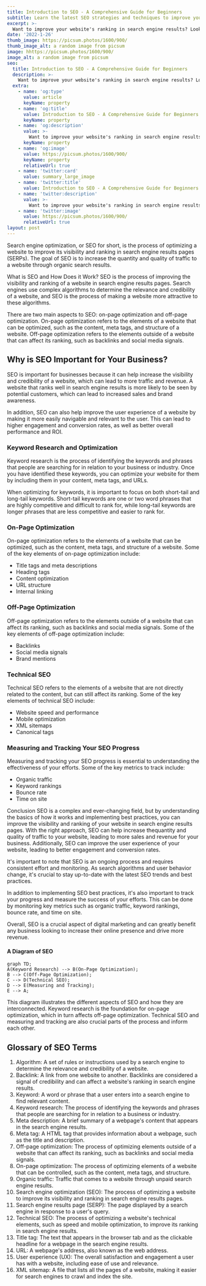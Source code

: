 ```yaml
---
title: Introduction to SEO - A Comprehensive Guide for Beginners
subtitle: Learn the latest SEO strategies and techniques to improve your website's visibility and drive more organic traffic
excerpt: >-
  Want to improve your website's ranking in search engine results? Look no further! This ultimate guide to SEO covers everything you need to know, from keyword research and on-page optimization to technical SEO and backlink building. Discover the latest trends and best practices to dominate the search engines and drive more organic traffic to your website.
date: '2022-1-26'
thumb_image: https://picsum.photos/1600/900/
thumb_image_alt: a random image from picsum
image: hhttps://picsum.photos/1600/900/
image_alt: a random image from picsum
seo:
  title: Introduction to SEO - A Comprehensive Guide for Beginners
  description: >-
    Want to improve your website's ranking in search engine results? Look no further! This ultimate guide to SEO covers everything you need to know, from keyword research and on-page optimization to technical SEO and backlink building. Discover the latest trends and best practices to dominate the search engines and drive more organic traffic to your website.
  extra:
    - name: 'og:type'
      value: article
      keyName: property
    - name: 'og:title'
      value: Introduction to SEO - A Comprehensive Guide for Beginners
      keyName: property
    - name: 'og:description'
      value: >-
        Want to improve your website's ranking in search engine results? Look no further! This ultimate guide to SEO covers everything you need to know, from keyword research and on-page optimization to technical SEO and backlink building. Discover the latest trends and best practices to dominate the search engines and drive more organic traffic to your website.
      keyName: property
    - name: 'og:image'
      value: https://picsum.photos/1600/900/
      keyName: property
      relativeUrl: true
    - name: 'twitter:card'
      value: summary_large_image
    - name: 'twitter:title'
      value: Introduction to SEO - A Comprehensive Guide for Beginners
    - name: 'twitter:description'
      value: >-
        Want to improve your website's ranking in search engine results? Look no further! This ultimate guide to SEO covers everything you need to know, from keyword research and on-page optimization to technical SEO and backlink building. Discover the latest trends and best practices to dominate the search engines and drive more organic traffic to your website.
    - name: 'twitter:image'
      value: https://picsum.photos/1600/900/
      relativeUrl: true
layout: post
---
```



Search engine optimization, or SEO for short, is the process of optimizing a website to improve its visibility and ranking in search engine results pages (SERPs). The goal of SEO is to increase the quantity and quality of traffic to a website through organic search results.

What is SEO and How Does it Work?
SEO is the process of improving the visibility and ranking of a website in search engine results pages. Search engines use complex algorithms to determine the relevance and credibility of a website, and SEO is the process of making a website more attractive to these algorithms.

There are two main aspects to SEO: on-page optimization and off-page optimization. On-page optimization refers to the elements of a website that can be optimized, such as the content, meta tags, and structure of a website. Off-page optimization refers to the elements outside of a website that can affect its ranking, such as backlinks and social media signals.

## Why is SEO Important for Your Business?
SEO is important for businesses because it can help increase the visibility and credibility of a website, which can lead to more traffic and revenue. A website that ranks well in search engine results is more likely to be seen by potential customers, which can lead to increased sales and brand awareness.

In addition, SEO can also help improve the user experience of a website by making it more easily navigable and relevant to the user. This can lead to higher engagement and conversion rates, as well as better overall performance and ROI.

### Keyword Research and Optimization
Keyword research is the process of identifying the keywords and phrases that people are searching for in relation to your business or industry. Once you have identified these keywords, you can optimize your website for them by including them in your content, meta tags, and URLs.

When optimizing for keywords, it is important to focus on both short-tail and long-tail keywords. Short-tail keywords are one or two word phrases that are highly competitive and difficult to rank for, while long-tail keywords are longer phrases that are less competitive and easier to rank for.

### On-Page Optimization
On-page optimization refers to the elements of a website that can be optimized, such as the content, meta tags, and structure of a website. Some of the key elements of on-page optimization include:

- Title tags and meta descriptions
- Heading tags
- Content optimization
- URL structure
- Internal linking

### Off-Page Optimization
Off-page optimization refers to the elements outside of a website that can affect its ranking, such as backlinks and social media signals. Some of the key elements of off-page optimization include:

- Backlinks
- Social media signals
- Brand mentions

### Technical SEO
Technical SEO refers to the elements of a website that are not directly related to the content, but can still affect its ranking. Some of the key elements of technical SEO include:

- Website speed and performance
- Mobile optimization
- XML sitemaps
- Canonical tags

### Measuring and Tracking Your SEO Progress
Measuring and tracking your SEO progress is essential to understanding the effectiveness of your efforts. Some of the key metrics to track include:

- Organic traffic
- Keyword rankings
- Bounce rate
- Time on site


Conclusion
SEO is a complex and ever-changing field, but by understanding the basics of how it works and implementing best practices, you can improve the visibility and ranking of your website in search engine results pages. With the right approach, SEO can help increase thequantity and quality of traffic to your website, leading to more sales and revenue for your business. Additionally, SEO can improve the user experience of your website, leading to better engagement and conversion rates.

It's important to note that SEO is an ongoing process and requires consistent effort and monitoring. As search algorithms and user behavior change, it's crucial to stay up-to-date with the latest SEO trends and best practices.

In addition to implementing SEO best practices, it's also important to track your progress and measure the success of your efforts. This can be done by monitoring key metrics such as organic traffic, keyword rankings, bounce rate, and time on site.

Overall, SEO is a crucial aspect of digital marketing and can greatly benefit any business looking to increase their online presence and drive more revenue.

#### A Diagram of SEO

```
graph TD;
A(Keyword Research) --> B(On-Page Optimization);
B --> C(Off-Page Optimization);
C --> D(Technical SEO);
D --> E(Measuring and Tracking);
E --> A;
```

This diagram illustrates the different aspects of SEO and how they are interconnected. Keyword research is the foundation for on-page optimization, which in turn affects off-page optimization. Technical SEO and measuring and tracking are also crucial parts of the process and inform each other.

## Glossary of SEO Terms
1. Algorithm: A set of rules or instructions used by a search engine to determine the relevance and credibility of a website.
2. Backlink: A link from one website to another. Backlinks are considered a signal of credibility and can affect a website's ranking in search engine results.
3. Keyword: A word or phrase that a user enters into a search engine to find relevant content.
4. Keyword research: The process of identifying the keywords and phrases that people are searching for in relation to a business or industry.
5. Meta description: A brief summary of a webpage's content that appears in the search engine results.
6. Meta tag: A HTML tag that provides information about a webpage, such as the title and description.
7. Off-page optimization: The process of optimizing elements outside of a website that can affect its ranking, such as backlinks and social media signals.
8. On-page optimization: The process of optimizing elements of a website that can be controlled, such as the content, meta tags, and structure.
9. Organic traffic: Traffic that comes to a website through unpaid search engine results.
10. Search engine optimization (SEO): The process of optimizing a website to improve its visibility and ranking in search engine results pages.
11. Search engine results page (SERP): The page displayed by a search engine in response to a user's query.
12. Technical SEO: The process of optimizing a website's technical elements, such as speed and mobile optimization, to improve its ranking in search engine results.
13. Title tag: The text that appears in the browser tab and as the clickable headline for a webpage in the search engine results.
14. URL: A webpage's address, also known as the web address.
15. User experience (UX): The overall satisfaction and engagement a user has with a website, including ease of use and relevance.
16. XML sitemap: A file that lists all the pages of a website, making it easier for search engines to crawl and index the site.
